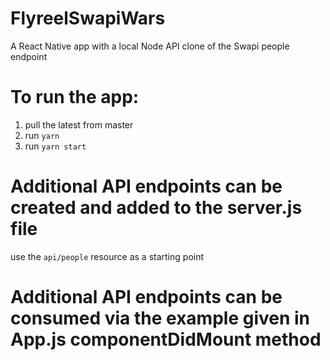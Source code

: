 # FlyreelSwapiWars
A React Native app with a local Node API clone of the Swapi people endpoint

# To run the app:
1. pull the latest from master
2. run `yarn`
3. run `yarn start`

# Additional API endpoints can be created and added to the server.js file
use the `api/people` resource as a starting point

# Additional API endpoints can be consumed via the example given in App.js componentDidMount method

